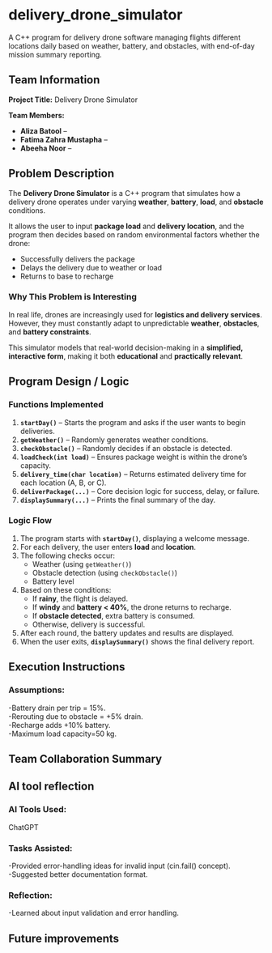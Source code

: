 # delivery_drone_simulator
A C++ program for delivery drone software managing flights different locations daily based on weather, battery, and obstacles, with end-of-day mission summary reporting.
## Team Information

**Project Title:** Delivery Drone Simulator  

**Team Members:**
- **Aliza Batool** –  
- **Fatima Zahra Mustapha** – 
- **Abeeha Noor** –
## Problem Description

The **Delivery Drone Simulator** is a C++ program that simulates how a delivery drone operates under varying **weather**, **battery**, **load**, and **obstacle** conditions.  

It allows the user to input **package load** and **delivery location**, and the program then decides based on random environmental factors whether the drone:
- Successfully delivers the package  
- Delays the delivery due to weather or load  
- Returns to base to recharge
### Why This Problem is Interesting

In real life, drones are increasingly used for **logistics and delivery services**.  
However, they must constantly adapt to unpredictable **weather**, **obstacles**, and **battery constraints**.  

This simulator models that real-world decision-making in a **simplified, interactive form**, making it both **educational** and **practically relevant**.

## Program Design / Logic
### Functions Implemented
1. **`startDay()`** – Starts the program and asks if the user wants to begin deliveries.  
2. **`getWeather()`** – Randomly generates weather conditions.  
3. **`checkObstacle()`** – Randomly decides if an obstacle is detected.  
4. **`loadCheck(int load)`** – Ensures package weight is within the drone’s capacity.  
5. **`delivery_time(char location)`** – Returns estimated delivery time for each location (A, B, or C).  
6. **`deliverPackage(...)`** – Core decision logic for success, delay, or failure.  
7. **`displaySummary(...)`** – Prints the final summary of the day.  
### Logic Flow
1. The program starts with **`startDay()`**, displaying a welcome message.  
2. For each delivery, the user enters **load** and **location**.  
3. The following checks occur:
   - Weather (using `getWeather()`)  
   - Obstacle detection (using `checkObstacle()`)  
   - Battery level  
4. Based on these conditions:
   - If **rainy**, the flight is delayed.  
   - If **windy** and **battery < 40%**, the drone returns to recharge.  
   - If **obstacle detected**, extra battery is consumed.  
   - Otherwise, delivery is successful.  
5. After each round, the battery updates and results are displayed.  
6. When the user exits, **`displaySummary()`** shows the final delivery report.
## Execution Instructions

### Assumptions:
-Battery drain per trip = 15%.  
-Rerouting due to obstacle = +5% drain.  
-Recharge adds +10% battery.  
-Maximum load capacity=50 kg.  
## Team Collaboration Summary
## AI tool reflection
### AI Tools Used:
ChatGPT
### Tasks Assisted:
-Provided error-handling ideas for invalid input (cin.fail() concept).  
-Suggested better documentation format.
### Reflection:
-Learned about input validation and error handling.
## Future improvements
